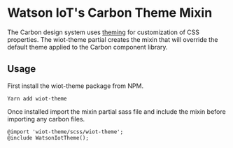 # Watson IoT's Carbon Theme Mixin

The Carbon design system uses [theming](https://next.carbondesignsystem.com/guidelines/themes/#themes-are-used-to-customize-component-styles-to-fit-the-specific-aesthetic-of-a-brand-or-product) for customization of CSS properties. The wiot-theme partial creates the mixin that will override the default theme applied to the Carbon component library.

## Usage

First install the wiot-theme package from NPM.

```
Yarn add wiot-theme
```

Once installed import the mixin partial sass file and include the mixin before importing any carbon files.

```
@import 'wiot-theme/scss/wiot-theme';
@include WatsonIotTheme();
```
